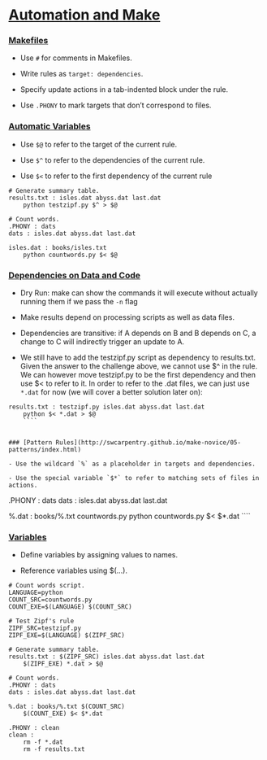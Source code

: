 # [Automation and Make](http://swcarpentry.github.io/make-novice/)

### [Makefiles](http://swcarpentry.github.io/make-novice/02-makefiles/index.html)

- Use `#` for comments in Makefiles.

- Write rules as `target: dependencies`.

- Specify update actions in a tab-indented block under the rule.

- Use `.PHONY` to mark targets that don’t correspond to files.


### [Automatic Variables](http://swcarpentry.github.io/make-novice/02-makefiles/index.html)

- Use `$@` to refer to the target of the current rule.

- Use `$^` to refer to the dependencies of the current rule.

- Use `$<` to refer to the first dependency of the current rule

````
# Generate summary table.
results.txt : isles.dat abyss.dat last.dat
	python testzipf.py $^ > $@

# Count words.
.PHONY : dats
dats : isles.dat abyss.dat last.dat

isles.dat : books/isles.txt
	python countwords.py $< $@

````


### [Dependencies on Data and Code](http://swcarpentry.github.io/make-novice/04-dependencies/index.html)

- Dry Run: make can show the commands it will execute without actually running them if we pass the `-n` flag

- Make results depend on processing scripts as well as data files.

- Dependencies are transitive: if A depends on B and B depends on C, a change to C will indirectly trigger an update to A.

- We still have to add the testzipf.py script as dependency to results.txt. Given the answer to the challenge above, we cannot use $^ in the rule.  We can however move testzipf.py to be the first dependency and then use $< to refer to it. In order to refer to the .dat files, we can just use `*.dat` for now (we will cover a better solution later on):

````
results.txt : testzipf.py isles.dat abyss.dat last.dat
	python $< *.dat > $@
	````


### [Pattern Rules](http://swcarpentry.github.io/make-novice/05-patterns/index.html)

- Use the wildcard `%` as a placeholder in targets and dependencies.

- Use the special variable `$*` to refer to matching sets of files in actions.

````
.PHONY : dats
dats : isles.dat abyss.dat last.dat

%.dat : books/%.txt countwords.py
	python countwords.py $< $*.dat
	````


### [Variables](http://swcarpentry.github.io/make-novice/06-variables/index.html)

- Define variables by assigning values to names.

- Reference variables using $(...).

````
# Count words script.
LANGUAGE=python
COUNT_SRC=countwords.py
COUNT_EXE=$(LANGUAGE) $(COUNT_SRC)

# Test Zipf's rule
ZIPF_SRC=testzipf.py
ZIPF_EXE=$(LANGUAGE) $(ZIPF_SRC)

# Generate summary table.
results.txt : $(ZIPF_SRC) isles.dat abyss.dat last.dat
	$(ZIPF_EXE) *.dat > $@

# Count words.
.PHONY : dats
dats : isles.dat abyss.dat last.dat

%.dat : books/%.txt $(COUNT_SRC)
	$(COUNT_EXE) $< $*.dat

.PHONY : clean
clean :
	rm -f *.dat
	rm -f results.txt
````